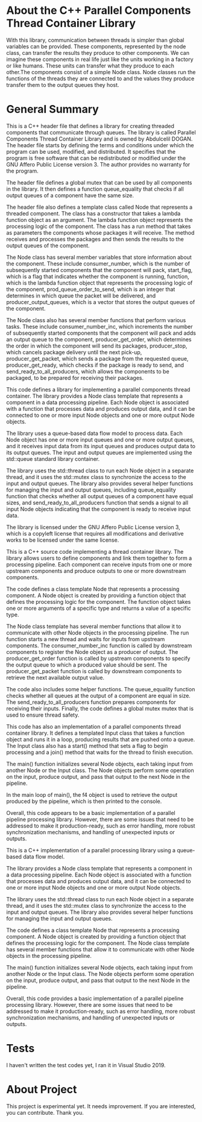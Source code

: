 # About the C++ Parallel Components Thread Container Library
With this library, communication between threads is simpler than global variables can be provided.
These components, represented by the node class, can transfer the results they produce to other components.
We can imagine these components in real life just like the units working in a factory or like humans.
These units can transfer what they produce to each other.The components consist of a simple Node class.
Node classes run the functions of the threads they are connected to and the values they produce
transfer them to the output queues they host.


# General Summary
This is a C++ header file that defines a library for creating threaded components that communicate through queues. The library is called Parallel Components Thread Container Library and is owned by Abdulcelil DOGAN.
The header file starts by defining the terms and conditions under which the program can be used, modified, and distributed. It specifies that the program is free software that can be redistributed or modified under the GNU Affero Public License version 3. The author provides no warranty for the program.

The header file defines a global mutex that can be used by all components in the library. It then defines a function queue_equality that checks if all output queues of a component have the same size.

The header file also defines a template class called Node that represents a threaded component. The class has a constructor that takes a lambda function object as an argument. The lambda function object represents the processing logic of the component. The class has a run method that takes as parameters the components whose packages it will receive. The method receives and processes the packages and then sends the results to the output queues of the component.

The Node class has several member variables that store information about the component. These include consumer_number, which is the number of subsequently started components that the component will pack, start_flag, which is a flag that indicates whether the component is running, function, which is the lambda function object that represents the processing logic of the component, prod_queue_order_to_send, which is an integer that determines in which queue the packet will be delivered, and producer_output_queues, which is a vector that stores the output queues of the component.

The Node class also has several member functions that perform various tasks. These include consumer_number_inc, which increments the number of subsequently started components that the component will pack and adds an output queue to the component, producer_get_order, which determines the order in which the component will send its packages, producer_stop, which cancels package delivery until the next pick-up, producer_get_packet, which sends a package from the requested queue, producer_get_ready, which checks if the package is ready to send, and send_ready_to_all_producers, which allows the components to be packaged, to be prepared for receiving their packages.

This code defines a library for implementing a parallel components thread container. The library provides a Node class template that represents a component in a data processing pipeline. Each Node object is associated with a function that processes data and produces output data, and it can be connected to one or more input Node objects and one or more output Node objects.

The library uses a queue-based data flow model to process data. Each Node object has one or more input queues and one or more output queues, and it receives input data from its input queues and produces output data to its output queues. The input and output queues are implemented using the std::queue standard library container.

The library uses the std::thread class to run each Node object in a separate thread, and it uses the std::mutex class to synchronize the access to the input and output queues. The library also provides several helper functions for managing the input and output queues, including queue_equality function that checks whether all output queues of a component have equal sizes, and send_ready_to_all_producers function that sends a signal to all input Node objects indicating that the component is ready to receive input data.

The library is licensed under the GNU Affero Public License version 3, which is a copyleft license that requires all modifications and derivative works to be licensed under the same license.

This is a C++ source code implementing a thread container library. The library allows users to define components and link them together to form a processing pipeline. Each component can receive inputs from one or more upstream components and produce outputs to one or more downstream components.

The code defines a class template Node that represents a processing component. A Node object is created by providing a function object that defines the processing logic for the component. The function object takes one or more arguments of a specific type and returns a value of a specific type.

The Node class template has several member functions that allow it to communicate with other Node objects in the processing pipeline. The run function starts a new thread and waits for inputs from upstream components. The consumer_number_inc function is called by downstream components to register the Node object as a producer of output. The producer_get_order function is called by upstream components to specify the output queue to which a produced value should be sent. The producer_get_packet function is called by downstream components to retrieve the next available output value.

The code also includes some helper functions. The queue_equality function checks whether all queues at the output of a component are equal in size. The send_ready_to_all_producers function prepares components for receiving their inputs. Finally, the code defines a global mutex mutex that is used to ensure thread safety.

This code has also  an implementation of a parallel components thread container library. It defines a templated Input class that takes a function object and runs it in a loop, producing results that are pushed onto a queue. The Input class also has a start() method that sets a flag to begin processing and a join() method that waits for the thread to finish execution.

The main() function initializes several Node objects, each taking input from another Node or the Input class. The Node objects perform some operation on the input, produce output, and pass that output to the next Node in the pipeline.

In the main loop of main(), the f4 object is used to retrieve the output produced by the pipeline, which is then printed to the console.

Overall, this code appears to be a basic implementation of a parallel pipeline processing library. However, there are some issues that need to be addressed to make it production-ready, such as error handling, more robust synchronization mechanisms, and handling of unexpected inputs or outputs.

This is a C++ implementation of a parallel processing library using a queue-based data flow model.

The library provides a Node class template that represents a component in a data processing pipeline. Each Node object is associated with a function that processes data and produces output data, and it can be connected to one or more input Node objects and one or more output Node objects.

The library uses the std::thread class to run each Node object in a separate thread, and it uses the std::mutex class to synchronize the access to the input and output queues. The library also provides several helper functions for managing the input and output queues.

The code defines a class template Node that represents a processing component. A Node object is created by providing a function object that defines the processing logic for the component. The Node class template has several member functions that allow it to communicate with other Node objects in the processing pipeline.

The main() function initializes several Node objects, each taking input from another Node or the Input class. The Node objects perform some operation on the input, produce output, and pass that output to the next Node in the pipeline.

Overall, this code provides a basic implementation of a parallel pipeline processing library. However, there are some issues that need to be addressed to make it production-ready, such as error handling, more robust synchronization mechanisms, and handling of unexpected inputs or outputs.


# Tests

I haven't written the test codes yet, I ran it in Visual Studio 2019.

# About Project
This project is experimental yet. It needs improvement. If you are interested, you can contribute. Thank you.

